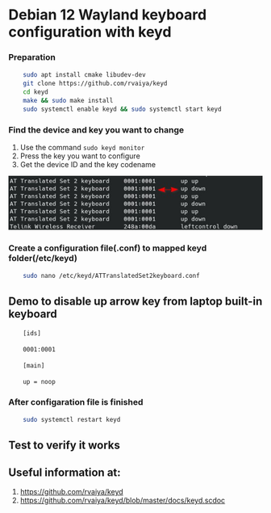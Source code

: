 # Debian 12 Wayland keyboard configuration with keyd

### Preparation

```bash
    sudo apt install cmake libudev-dev
    git clone https://github.com/rvaiya/keyd
    cd keyd
    make && sudo make install
    sudo systemctl enable keyd && sudo systemctl start keyd
```

### Find the device and key you want to change
1. Use the command `sudo keyd monitor`
2. Press the key you want to configure
3. Get the device ID and the key codename

![example](keyd_monitor.jpg)

### Create a configuration file(<insert-name>.conf) to mapped keyd folder(/etc/keyd)

```bash
    sudo nano /etc/keyd/ATTranslatedSet2keyboard.conf
```
## Demo to disable up arrow key from laptop built-in keyboard
```
    [ids]

    0001:0001

    [main]

    up = noop
```  

### After configaration file is finished

```bash
    sudo systemctl restart keyd
```

## Test to verify it works
## Useful information at:
1. https://github.com/rvaiya/keyd
2. https://github.com/rvaiya/keyd/blob/master/docs/keyd.scdoc
